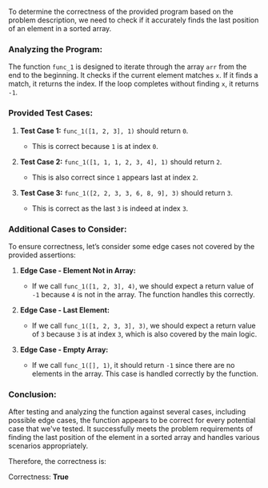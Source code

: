 To determine the correctness of the provided program based on the problem description, we need to check if it accurately finds the last position of an element in a sorted array.

### Analyzing the Program:

The function `func_1` is designed to iterate through the array `arr` from the end to the beginning. It checks if the current element matches `x`. If it finds a match, it returns the index. If the loop completes without finding `x`, it returns `-1`.

### Provided Test Cases:

1. **Test Case 1:** `func_1([1, 2, 3], 1)` should return `0`. 
   - This is correct because `1` is at index `0`.

2. **Test Case 2:** `func_1([1, 1, 1, 2, 3, 4], 1)` should return `2`.
   - This is also correct since `1` appears last at index `2`.

3. **Test Case 3:** `func_1([2, 2, 3, 3, 6, 8, 9], 3)` should return `3`.
   - This is correct as the last `3` is indeed at index `3`.

### Additional Cases to Consider:

To ensure correctness, let’s consider some edge cases not covered by the provided assertions:

1. **Edge Case - Element Not in Array:** 
   - If we call `func_1([1, 2, 3], 4)`, we should expect a return value of `-1` because `4` is not in the array. The function handles this correctly.

2. **Edge Case - Last Element:** 
   - If we call `func_1([1, 2, 3, 3], 3)`, we should expect a return value of `3` because `3` is at index `3`, which is also covered by the main logic.

3. **Edge Case - Empty Array:** 
   - If we call `func_1([], 1)`, it should return `-1` since there are no elements in the array. This case is handled correctly by the function.

### Conclusion:

After testing and analyzing the function against several cases, including possible edge cases, the function appears to be correct for every potential case that we've tested. It successfully meets the problem requirements of finding the last position of the element in a sorted array and handles various scenarios appropriately.

Therefore, the correctness is:

Correctness: **True**